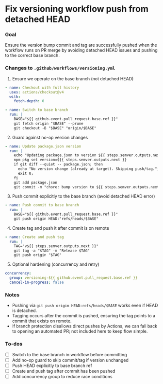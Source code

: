 <!-- 031edd29-f3ff-4263-b556-d0b78a935b87 9f8a08cb-7ac0-4f8c-8eb5-3f3eb921e150 -->
# Fix versioning workflow push from detached HEAD

### Goal

Ensure the version bump commit and tag are successfully pushed when the workflow runs on PR merge by avoiding detached HEAD issues and pushing to the correct base branch.

### Changes to `.github/workflows/versioning.yml`

1) Ensure we operate on the base branch (not detached HEAD)

```yaml
- name: Checkout with full history
  uses: actions/checkout@v4
  with:
    fetch-depth: 0

- name: Switch to base branch
  run: |
    BASE="${{ github.event.pull_request.base.ref }}"
    git fetch origin "$BASE" --prune
    git checkout -B "$BASE" "origin/$BASE"
```

2) Guard against no-op version changes

```yaml
- name: Update package.json version
  run: |
    echo "Updating package.json to version ${{ steps.semver.outputs.next }}"
    npm pkg set version=${{ steps.semver.outputs.next }}
    if git diff --quiet -- package.json; then
      echo "No version change (already at target). Skipping push/tag.";
      exit 0;
    fi
    git add package.json
    git commit -m "chore: bump version to ${{ steps.semver.outputs.next }} [skip ci]"
```

3) Push commit explicitly to the base branch (avoid detached HEAD error)

```yaml
- name: Push commit to base branch
  run: |
    BASE="${{ github.event.pull_request.base.ref }}"
    git push origin HEAD:"refs/heads/$BASE"
```

4) Create tag and push it after commit is on remote

```yaml
- name: Create and push tag
  run: |
    TAG="v${{ steps.semver.outputs.next }}"
    git tag -a "$TAG" -m "Release $TAG"
    git push origin "$TAG"
```

5) Optional hardening (concurrency and retry)

```yaml
concurrency:
  group: versioning-${{ github.event.pull_request.base.ref }}
  cancel-in-progress: false
```

### Notes

- Pushing via `git push origin HEAD:refs/heads/$BASE` works even if HEAD is detached.
- Tagging occurs after the commit is pushed, ensuring the tag points to a commit that exists on remote.
- If branch protection disallows direct pushes by Actions, we can fall back to opening an automated PR; not included here to keep flow simple.

### To-dos

- [ ] Switch to the base branch in workflow before committing
- [ ] Add no-op guard to skip commit/tag if version unchanged
- [ ] Push HEAD explicitly to base branch ref
- [ ] Create and push tag after commit has been pushed
- [ ] Add concurrency group to reduce race conditions